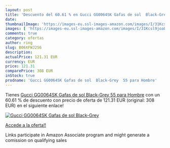 ```yaml
---
layout: post
title: 'Descuento del 60.61 % en Gucci GG0064SK Gafas de sol  Black-Grey '
date: 
thumbnailImage: 'https://images-eu.ssl-images-amazon.com/images/I/31Kcsl9joaL._SL200_.jpg'
images: [ 'https://images-eu.ssl-images-amazon.com/images/I/31Kcsl9joaL._SL200_.jpg' ]
comments: true
category: ofertas
author: ring
slug: B06XFWJ2S6
description:
actualPrice: 121.31 EUR
currency: EUR
price: 121.31
comparePrice: 308 EUR
inStock: true
prodname: 'Gucci GG0064SK Gafas de sol  Black-Grey  55 para Hombre'
---
```


Tienes [Gucci GG0064SK Gafas de sol  Black-Grey  55 para Hombre](https://www.amazon.es/dp/B06XFWJ2S6/?tag=tolees-21) con un 60.61 % de descuento con precio de oferta de 121.31 EUR (original: 308 EUR) en el siguiente enlace!

[![Gucci GG0064SK Gafas de sol  Black-Grey ](https://images-eu.ssl-images-amazon.com/images/I/31Kcsl9joaL._SL200_.jpg)](https://www.amazon.es/dp/B06XFWJ2S6/?tag=tolees-21)

[Accede a la oferta!!](https://www.amazon.es/dp/B06XFWJ2S6/?tag=tolees-21)

Links participate in Amazon Associate program and might generate a comission on qualifying sales


